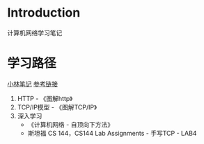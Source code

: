 # Introduction
计算机网络学习笔记


# 学习路径
[小林笔记](https://xiaolincoding.com/network/1_base/)
[参考链接](https://www.zhihu.com/question/59294419)
1. HTTP - 《图解http》
2. TCP/IP模型 - 《图解TCP/IP》
3. 深入学习 
   - 《计算机网络 - 自顶向下方法》
   - 斯坦福 CS 144，CS144 Lab Assignments - 手写TCP - LAB4






